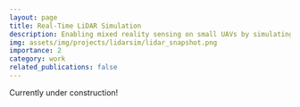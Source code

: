 ```yaml
---
layout: page
title: Real-Time LiDAR Simulation
description: Enabling mixed reality sensing on small UAVs by simulating LiDAR sensors in ROS.
img: assets/img/projects/lidarsim/lidar_snapshot.png
importance: 2
category: work
related_publications: false
---
```



Currently under construction!